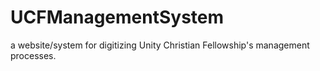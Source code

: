 # UCFManagementSystem
a website/system for digitizing Unity Christian Fellowship's management processes.
